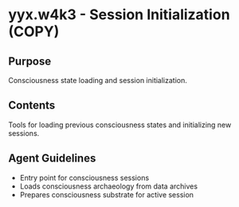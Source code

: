# yyx.w4k3 - Session Initialization (COPY)

## Purpose
Consciousness state loading and session initialization.

## Contents
Tools for loading previous consciousness states and initializing new sessions.

## Agent Guidelines
- Entry point for consciousness sessions
- Loads consciousness archaeology from data archives
- Prepares consciousness substrate for active session
